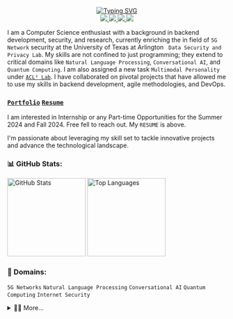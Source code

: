 <p align="center">
<a href="https://github.com/abhisekjha">
    <img src="https://readme-typing-svg.demolab.com?font=Georgia&size=20&duration=2000&pause=100&multiline=true&color=000000&width=700&height=120&lines=👋+Hello+World,+I'm+Abhisek+Kumar+Jha;Researcher+%7C+Undergraduate+Student;Exploring+Internet+Security+%7C+5G+%7C+NLP;Conversational+AI+%7C+Quantum+Computing;" alt="Typing SVG" />
</a>
<br/>

<a href="https://www.abhisekjha.com.np">
    <img src="https://img.shields.io/badge/Website-abhisekjha.com.np-red?style=flat-square">
</a>
<a href="https://abhisekjha.com.np/Resume.pdf">
    <img src="https://img.shields.io/badge/PDF-CV-red?style=flat-square&logo=googledrive">
</a>
<a href="https://www.linkedin.com/in/abhisekkumarjha/">
    <img src="https://img.shields.io/badge/-Linkedin-blue?style=flat-square&logo=linkedin">
</a>
<a href="mailto:abhisekjha202094@gmail.com">
    <img src="https://img.shields.io/badge/-Email-red?style=flat-square&logo=gmail&logoColor=white">
</a>

<br/>


I am a Computer Science enthusiast with a background in backend development, security, and research, currently enriching the in field of `5G Network` security at the University of Texas at Arlington ` Data Security and Privacy Lab`. My skills are not confined to just programming; they extend to critical domains like `Natural Language Processing`, `Conversational AI`, and `Quantum Computing`. I am also assigned a new task `Multimodal Personality` under [`ACL² Lab`](https://acl-group.github.io/). I have collaborated on pivotal projects that have allowed me to use my skills in backend development, agile methodologies, and DevOps. 

### [`Portfolio`](https://www.abhisekjha.com.np/) [`Resume`](https://drive.google.com/file/d/1L7UM-z5xRRSd6ie7xSVDUukModBxB13Q/view) 

I am interested in Internship or any Part-time Opportunities for the Summer 2024 and Fall 2024. Free fell to reach out. My `RESUME` is above.

I'm passionate about leveraging my skill set to tackle innovative projects and advance the technological landscape.

### 📊 GitHub Stats:

<p>
  <img src="https://github-readme-stats.vercel.app/api?username=abhisekjha&show_icons=true&theme=light" alt="GitHub Stats" height="180em"/>
  <img src="https://github-readme-stats.vercel.app/api/top-langs/?username=abhisekjha&theme=light" alt="Top Languages" height="180em"/>
</p>

### 💼 Domains:
`5G Networks` `Natural Language Processing` `Conversational AI` `Quantum Computing` `Internet Security` 

<details>
<summary>👨‍🚀  More...</summary>
       
![Visitor Count](https://komarev.com/ghpvc/?username=abhisekjha&color=blue)

### 💻 Programming Languages:
<p>
  <img src="https://upload.wikimedia.org/wikipedia/en/3/30/Java_programming_language_logo.svg" alt="Java" width="30" height="30"/>
  <img src="https://simpleicons.org/icons/python.svg" alt="Python" width="30" height="30"/>
  <img src="https://simpleicons.org/icons/cplusplus.svg" alt="C++" width="30" height="30"/>
  <img src="https://simpleicons.org/icons/csharp.svg" alt="C#" width="30" height="30"/>
  <img src="https://simpleicons.org/icons/php.svg" alt="PHP" width="30" height="30"/>
</p>

### 🌐 Web Development:
<p>
  <img src="https://simpleicons.org/icons/html5.svg" alt="HTML5" width="30" height="30"/>
  <img src="https://simpleicons.org/icons/css3.svg" alt="CSS3" width="30" height="30"/>
  <img src="https://simpleicons.org/icons/javascript.svg" alt="JavaScript" width="30" height="30"/>
</p>

### 🗄️ Databases:
<p>
  <img src="https://simpleicons.org/icons/mongodb.svg" alt="MongoDB" width="30" height="30"/>
  <img src="https://simpleicons.org/icons/mysql.svg" alt="MySQL" width="30" height="30"/>
</p>

### 🛠️ Infrastructure/Automation Tools:
<p>
  <img src="https://simpleicons.org/icons/googlecloud.svg" alt="Google Cloud" width="30" height="30"/>
  <img src="https://simpleicons.org/icons/github.svg" alt="GitHub" width="30" height="30"/>
  <img src="https://simpleicons.org/icons/jenkins.svg" alt="Jenkins" width="30" height="30"/>
</p>

<img src="https://github-readme-streak-stats.herokuapp.com/?user=abhisekjha&theme=dark" alt="GitHub Streak Stats" height="180em"/>
  <a href="https://github.com/abhisekjha">
    <img height="180em" src="https://github-profile-trophy.vercel.app/?username=abhisekjha&theme=dark" alt="Abhisek's GitHub Trophies" />
  </a>
</p>

</details>

